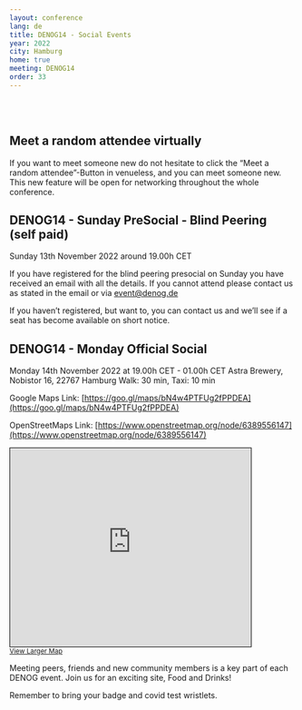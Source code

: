 ```yaml
---
layout: conference
lang: de
title: DENOG14 - Social Events
year: 2022
city: Hamburg
home: true
meeting: DENOG14
order: 33
---
```


<br><br>
## Meet a random attendee virtually 
If you want to meet someone new do not hesitate to click the “Meet a random attendee”-Button in venueless, and you can meet someone new. 
This new feature will be open for networking throughout the whole conference.

## DENOG14 - Sunday PreSocial - Blind Peering (self paid) 
Sunday 13th November 2022 around 19.00h CET

If you have registered for the blind peering presocial on Sunday you have received an email with all the details. If you cannot attend please contact us as stated in the email or via event@denog.de

If you haven’t registered, but want to, you can contact us and we’ll see if a seat has become available on short notice. 


## DENOG14 - Monday Official Social 
Monday 14th November 2022 at 19.00h CET - 01.00h CET
Astra Brewery, Nobistor 16, 22767 Hamburg
Walk: 30 min, Taxi: 10 min 

Google Maps Link: [https://goo.gl/maps/bN4w4PTFUg2fPPDEA](https://goo.gl/maps/bN4w4PTFUg2fPPDEA)

OpenStreetMaps Link: [https://www.openstreetmap.org/node/6389556147](https://www.openstreetmap.org/node/6389556147)

<iframe width="425" height="350" frameborder="0" scrolling="no" marginheight="0" marginwidth="0" src="https://www.openstreetmap.org/export/embed.html?bbox=9.954699575901031%2C53.549506508639475%2C9.957145750522615%2C53.55079728507172&amp;layer=mapnik" style="border: 1px solid black"></iframe><br/><small><a href="https://www.openstreetmap.org/#map=19/53.55015/9.95592">View Larger Map</a></small>

Meeting peers, friends and new community members is a key part of each DENOG event. Join us for an exciting site, Food and Drinks! 

Remember to bring your badge and covid test wristlets. 

